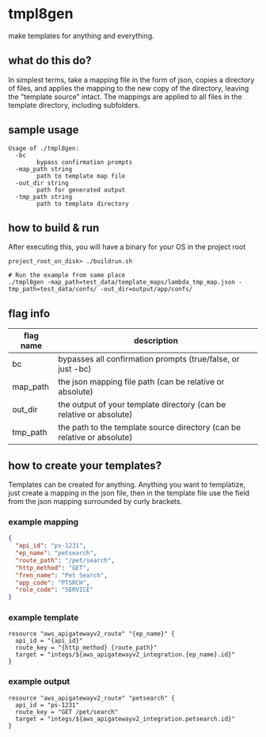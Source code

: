 # tmpl8gen
make templates for anything and everything.

## what do this do?
In simplest terms, take a mapping file in the form of json, copies a directory of files, and applies the mapping to the new copy of the directory, leaving the "template source" intact. The mappings are applied to all files in the template directory, including subfolders.

## sample usage
```shell script
Usage of ./tmpl8gen:
  -bc
    	bypass confirmation prompts
  -map_path string
    	path to template map file
  -out_dir string
    	path for generated output
  -tmp_path string
    	path to template directory
```

## how to build & run
After executing this, you will have a binary for your OS in the project root
```shell script
project_root_on_disk> ./buildrun.sh

# Run the example from same place
./tmpl8gen -map_path=test_data/template_maps/lambda_tmp_map.json -tmp_path=test_data/confs/ -out_dir=output/app/confs/
```

## flag info
flag name | description
--------- | -----------
bc | bypasses all confirmation prompts (true/false, or just -bc)
map_path | the json mapping file path (can be relative or absolute)
out_dir | the output of your template directory (can be relative or absolute)
tmp_path | the path to the template source directory (can be relative or absolute) 

## how to create your templates?
Templates can be created for anything. Anything you want to templatize, just create a mapping in the json file, then in the template file use the field from the json mapping surrounded by curly brackets.

### example mapping
```json
{
  "api_id": "ps-1231",
  "ep_name": "petsearch",
  "route_path": "/pet/search",
  "http_method": "GET",
  "fren_name": "Pet Search",
  "app_code": "PTSRCH",
  "role_code": "SERVICE"
}
```
### example template
```hcl-terraform
resource "aws_apigatewayv2_route" "{ep_name}" {
  api_id = "{api_id}"
  route_key = "{http_method} {route_path}"
  target = "integs/${aws_apigatewayv2_integration.{ep_name}.id}"
}
```

### example output
```hcl-terraform
resource "aws_apigatewayv2_route" "petsearch" {
  api_id = "ps-1231"
  route_key = "GET /pet/search"
  target = "integs/${aws_apigatewayv2_integration.petsearch.id}"
}
```
